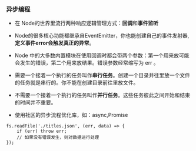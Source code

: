 ### 异步编程

- 在 Node的世界里流行两种响应逻辑管理方式：**回调**和**事件监听**

- Node的很多核心功能都继承自EventEmitter，你也能创建自己的事件发射器,**定义事件error会触发真正的异常**。
  
- Node 中的大多数内置模块在使用回调时都会带两个参数：第一个用来放可能会发生的错误，第二个用来放结果。错误参数经常缩写为 err 。

- 需要一个接着一个执行的任务叫作**串行任务**。创建一个目录并往里放一个文件的任务就是串行的。你不能在创建目录前往里放文件。

- 不需要一个接着一个执行的任务叫作**并行任务**。这些任务彼此之间开始和结束的时间并不重要。

- 使用社区的异步流程优化库，如：async,Promise

```
fs.readFile('./titles.json', (err, data) => {
    if (err) throw err;
    // 如果没有错误发生，则对数据进行处理
});

```